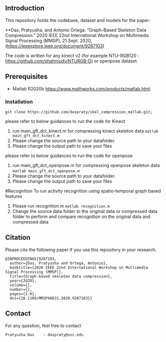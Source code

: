 
## Introduction
This repository holds the codebase, dataset and models for the paper:

**Das, Pratyusha, and Antonio Ortega. “Graph-Based Skeleton Data Compression.” 2020 IEEE
22nd International Workshop on Multimedia Signal Processing (MMSP), 21 Sept. 2020, (https://ieeexplore.ieee.org/document/9287103)


The code is written for any kinect v2 (for example NTU-RGB120 : https://github.com/shahroudy/NTURGB-D) or openpose dataset.



## Prerequisites
- Matlab R2020b
https://www.mathworks.com/products/matlab.html





### Installation
``` shell
git clone https://github.com/daspraty/skel_compression_matlab.git; 
```



please refer to below guidances to run the code for Kinect

1. run main_gft_dct_kinect.m for compressing kinect skeleton data
``` matlab main_gft_dct_kinect.m ``` 
2. Please change the source path to your datafolder.
3. Please change the output path to save your files

please refer to below guidances to run the code for openpose

1. run main_gft_dct_openpose.m for compressing openpose skeleton data
``` matlab main_gft_dct_openpose.m ``` 
2. Please change the source path to your datafolder.
3. Please change the output path to save your files

#Recognition
To run activity recognition using spatio-temporal graph based features 

1. Please run recognition.m
``` matlab recognition.m ``` 
2. Change the source data folder to the original data or compressed data folder to perform and compare recognition on the original data and compressed data
## Citation
Please cite the following paper if you use this repository in your research.
```
@INPROCEEDINGS{9287103,
  author={Das, Pratyusha and Ortega, Antonio},
  booktitle={2020 IEEE 22nd International Workshop on Multimedia Signal Processing (MMSP)}, 
  title={Graph-based skeleton data compression}, 
  year={2020},
  volume={},
  number={},
  pages={1-6},
  doi={10.1109/MMSP48831.2020.9287103}}
```

## Contact
For any question, feel free to contact
```
Pratyusha Das    : daspraty@usc.edu

```
